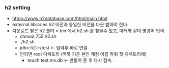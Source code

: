 ### h2 setting
- https://www.h2database.com/html/main.html
- external libraries h2 버전과 동일한 버전을 다운 받아야 한다.
- 다운로드 받은 h2 폴더 > bin 에서 h2.sh 를 찾을수 있고, 아래와 같이 명령어 입력
    - chmod 755 h2.sh
    - ./h2.sh
    - jdbc:h2:~/test <- 입력후 바로 연결
    - 안되면 root 디렉토리 (맥북 기준 본인 계정 이름 하위 첫 디렉토리에)
        - touch test.mv.db <- 만들어 준 후 다시 접속.